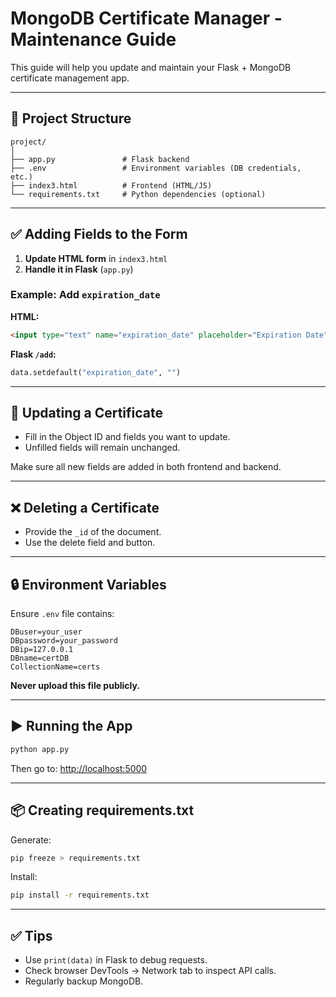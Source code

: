 
# MongoDB Certificate Manager - Maintenance Guide

This guide will help you update and maintain your Flask + MongoDB certificate management app.

---

## 📁 Project Structure

```
project/
│
├── app.py               # Flask backend
├── .env                 # Environment variables (DB credentials, etc.)
├── index3.html          # Frontend (HTML/JS)
└── requirements.txt     # Python dependencies (optional)
```

---

## ✅ Adding Fields to the Form

1. **Update HTML form** in `index3.html`
2. **Handle it in Flask** (`app.py`)

### Example: Add `expiration_date`

**HTML:**
```html
<input type="text" name="expiration_date" placeholder="Expiration Date">
```

**Flask `/add`:**
```python
data.setdefault("expiration_date", "")
```

---

## 🔁 Updating a Certificate

- Fill in the Object ID and fields you want to update.
- Unfilled fields will remain unchanged.

Make sure all new fields are added in both frontend and backend.

---

## ❌ Deleting a Certificate

- Provide the `_id` of the document.
- Use the delete field and button.

---

## 🔒 Environment Variables

Ensure `.env` file contains:

```
DBuser=your_user
DBpassword=your_password
DBip=127.0.0.1
DBname=certDB
CollectionName=certs
```

**Never upload this file publicly.**

---

## ▶️ Running the App

```bash
python app.py
```

Then go to: [http://localhost:5000](http://localhost:5000)

---

## 📦 Creating requirements.txt

Generate:
```bash
pip freeze > requirements.txt
```

Install:
```bash
pip install -r requirements.txt
```

---

## ✅ Tips

- Use `print(data)` in Flask to debug requests.
- Check browser DevTools → Network tab to inspect API calls.
- Regularly backup MongoDB.
